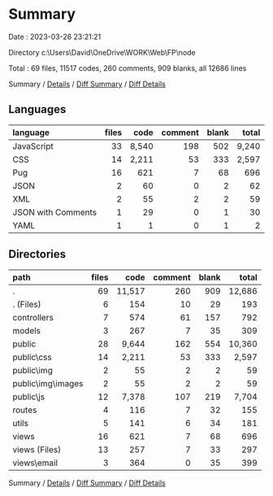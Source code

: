 # Summary

Date : 2023-03-26 23:21:21

Directory c:\\Users\\David\\OneDrive\\WORK\\Web\\FP\\node

Total : 69 files,  11517 codes, 260 comments, 909 blanks, all 12686 lines

Summary / [Details](details.md) / [Diff Summary](diff.md) / [Diff Details](diff-details.md)

## Languages
| language | files | code | comment | blank | total |
| :--- | ---: | ---: | ---: | ---: | ---: |
| JavaScript | 33 | 8,540 | 198 | 502 | 9,240 |
| CSS | 14 | 2,211 | 53 | 333 | 2,597 |
| Pug | 16 | 621 | 7 | 68 | 696 |
| JSON | 2 | 60 | 0 | 2 | 62 |
| XML | 2 | 55 | 2 | 2 | 59 |
| JSON with Comments | 1 | 29 | 0 | 1 | 30 |
| YAML | 1 | 1 | 0 | 1 | 2 |

## Directories
| path | files | code | comment | blank | total |
| :--- | ---: | ---: | ---: | ---: | ---: |
| . | 69 | 11,517 | 260 | 909 | 12,686 |
| . (Files) | 6 | 154 | 10 | 29 | 193 |
| controllers | 7 | 574 | 61 | 157 | 792 |
| models | 3 | 267 | 7 | 35 | 309 |
| public | 28 | 9,644 | 162 | 554 | 10,360 |
| public\\css | 14 | 2,211 | 53 | 333 | 2,597 |
| public\\img | 2 | 55 | 2 | 2 | 59 |
| public\\img\\images | 2 | 55 | 2 | 2 | 59 |
| public\\js | 12 | 7,378 | 107 | 219 | 7,704 |
| routes | 4 | 116 | 7 | 32 | 155 |
| utils | 5 | 141 | 6 | 34 | 181 |
| views | 16 | 621 | 7 | 68 | 696 |
| views (Files) | 13 | 257 | 7 | 33 | 297 |
| views\\email | 3 | 364 | 0 | 35 | 399 |

Summary / [Details](details.md) / [Diff Summary](diff.md) / [Diff Details](diff-details.md)